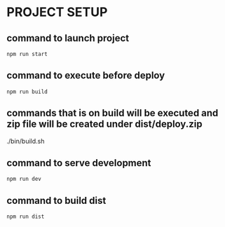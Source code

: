 # PROJECT SETUP

## command to launch project

`npm run start`

## command to execute before deploy

`npm run build`

## commands that is on build will be executed and zip file will be created under dist/deploy.zip

./bin/build.sh

## command to serve development

`npm run dev`

## command to build dist

`npm run dist`

<!-- ## command to generate icons

**add svg file in [src/assets/icons] and launch command**

`npm run icons` -->

